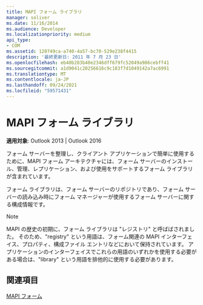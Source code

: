 ```yaml
---
title: MAPI フォーム ライブラリ
manager: soliver
ms.date: 11/16/2014
ms.audience: Developer
ms.localizationpriority: medium
api_type:
- COM
ms.assetid: 120749ca-a740-4a57-bc70-529e238f4415
description: '最終更新日: 2011 年 7 月 23 日'
ms.openlocfilehash: eb40b283b40e2346dff679fc52049a986cebff41
ms.sourcegitcommit: a1d9041c20256616c9c183f7d1049142a7ac6991
ms.translationtype: MT
ms.contentlocale: ja-JP
ms.lasthandoff: 09/24/2021
ms.locfileid: "59571431"
---
```

# <a name="mapi-form-libraries"></a>MAPI フォーム ライブラリ

  
  
**適用対象**: Outlook 2013 | Outlook 2016 
  
フォーム サーバーを整理し、クライアント アプリケーションで簡単に使用するために、MAPI フォーム アーキテクチャには、フォーム サーバーのインストール、管理、レプリケーション、および使用をサポートするフォーム ライブラリが含まれています。
  
フォーム ライブラリは、フォーム サーバーのリポジトリであり、フォーム サーバーの読み込み時にフォーム マネージャーが使用するフォーム サーバーに関する構成情報です。 
  
> [!NOTE]
> MAPI の歴史の初期に、フォーム ライブラリは "レジストリ" と呼ばばされました。 そのため、"registry" という用語は、フォーム関連の MAPI インターフェイス、プロパティ、構成ファイル エントリなどにおいて保持されています。 アプリケーションのインターフェイスでこれらの用語のいずれかを使用する必要がある場合は、"library" という用語を排他的に使用する必要があります。 
  
## <a name="see-also"></a>関連項目



[MAPI フォーム](mapi-forms.md)

